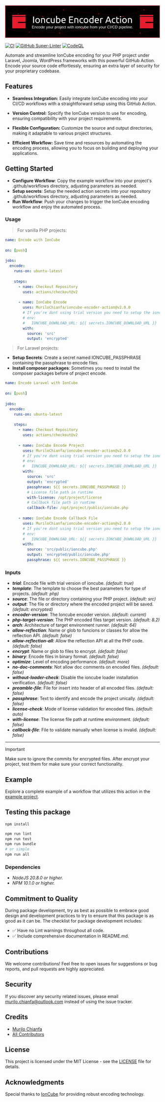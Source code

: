 ![Banner](banner.png)

[![CI](https://github.com/MuriloChianfa/ioncube-encoder-action/actions/workflows/ci.yml/badge.svg)](https://github.com/MuriloChianfa/ioncube-encoder-action/actions/workflows/ci.yml)
[![GitHub Super-Linter](https://github.com/MuriloChianfa/ioncube-encoder-action/actions/workflows/linter.yml/badge.svg)](https://github.com/MuriloChianfa/ioncube-encoder-action/actions/workflows/linter.yml)
[![CodeQL](https://github.com/MuriloChianfa/ioncube-encoder-action/actions/workflows/codeql-analysis.yml/badge.svg)](https://github.com/MuriloChianfa/ioncube-encoder-action/actions/workflows/codeql-analysis.yml)

Automate and streamline IonCube encoding for your PHP project under Laravel,
Joomla, WordPress frameworks with this powerful GitHub Action. Encode your
source code effortlessly, ensuring an extra layer of security for your
proprietary codebase.

## Features

- **Seamless Integration:** Easily integrate IonCube encoding into your CI/CD
  workflows with a straightforward setup using this GitHub Action.

- **Version Control:** Specify the IonCube version to use for encoding, ensuring
  compatibility with your project requirements.

- **Flexible Configuration:** Customize the source and output directories,
  making it adaptable to various project structures.

- **Efficient Workflow:** Save time and resources by automating the encoding
  process, allowing you to focus on building and deploying your applications.

## Getting Started

- **Configure Workflow**: Copy the example workflow into your project's
  .github/workflows directory, adjusting parameters as needed.
- **Setup secrets**: Setup the needed action secrets into your repository
  .github/workflows directory, adjusting parameters as needed.
- **Run Workflow**: Push your changes to trigger the IonCube encoding workflow
  and enjoy the automated process.

### Usage

> For vanilla PHP projects:

```yaml
name: Encode with IonCube

on: [push]

jobs:
  encode:
    runs-on: ubuntu-latest

    steps:
      - name: Checkout Repository
        uses: actions/checkout@v2

      - name: IonCube Encode
        uses: MuriloChianfa/ioncube-encoder-action@v2.0.0
        # If you're dont using trial version you need to setup the ioncube download url
        # env:
        #   IONCUBE_DOWNLOAD_URL: ${{ secrets.IONCUBE_DOWNLOAD_URL }}
        with:
          source: 'src'
          output: 'encrypted'
```

> For Laravel projects:

- **Setup Secrets**: Create a secret named IONCUBE_PASSPHRASE containing the
  passphrase to encode files.
- **Install composer packages**: Sometimes you need to install the composer
  packages before of project encode.

```yaml
name: Encode Laravel with IonCube

on: [push]

jobs:
  encode:
    runs-on: ubuntu-latest

    steps:
      - name: Checkout Repository
        uses: actions/checkout@v2

      - name: IonCube Encode Project
        uses: MuriloChianfa/ioncube-encoder-action@v2.0.0
        # If you're dont using trial version you need to setup the ioncube download url
        # env:
        #   IONCUBE_DOWNLOAD_URL: ${{ secrets.IONCUBE_DOWNLOAD_URL }}
        with:
          source: 'src'
          output: 'encrypted'
          passphrase: ${{ secrets.IONCUBE_PASSPHRASE }}
          # License file path in runtime
          with-license: /opt/project/license
          # Callback file path in runtime
          callback-file: /opt/project/public/ioncube.php

      - name: IonCube Encode Callback File
        uses: MuriloChianfa/ioncube-encoder-action@v2.0.0
        # If you're dont using trial version you need to setup the ioncube download url
        # env:
        #   IONCUBE_DOWNLOAD_URL: ${{ secrets.IONCUBE_DOWNLOAD_URL }}
        with:
          source: 'src/public/ioncube.php'
          output: 'encrypted/public/ioncube.php'
          passphrase: ${{ secrets.IONCUBE_PASSPHRASE }}
```

### Inputs

- **_trial_**: Encode file with trial version of ioncube. _(default: true)_
- **_template_**: The template to choose the best parameters for type of
  projects. _(default: php)_
- **_source_**: The file or directory containing your PHP project. _(default:
  src)_
- **_output_**: The file or directory where the encoded project will be saved.
  _(default: encrypted)_
- **_encoder-version_**: The Ioncube encoder version. _(default: current)_
- **_php-target-version_**: The PHP encoded files target version. _(default:
  8.2)_
- **_arch_**: Architecture of target environment runner. _(default: 64)_
- **_allow-reflection_**: Name or glob to funcions or classes for allow the
  reflection API. _(default: false)_
- **_allow-reflection-all_**: Allow the reflection API at all the PHP code.
  _(default: false)_
- **_encrypt_**: Name or glob to files to encrypt. _(default: false)_
- **_binary_**: Encode files in binary format. _(default: false)_
- **_optimize_**: Level of encoding performance. _(default: more)_
- **_no-doc-comments_**: Not allow doc comments on encoded files. _(default:
  false)_
- **_without-loader-check_**: Disable the ioncube loader installation
  verification. _(default: false)_
- **_preamble-file_**: File for insert into header of all encoded files.
  _(default: false)_
- **_passphrase_**: Text to identify and encode the project unically. _(default:
  false)_
- **_license-check_**: Mode of license validation for encoded files. _(default:
  auto)_
- **_with-license_**: The license file path at runtime environment. _(default:
  false)_
- **_callback-file_**: File to validate manually when license is invalid.
  _(default: false)_

<hr>

> [!IMPORTANT]
>
> Make sure to ignore the commits for encrypted files. After encrypt your
> project, test them for make sure your correct functionality.

## Example

Explore a complete example of a workflow that utilizes this action in the
<a href="https://github.com/MuriloChianfa/ioncube-encoder-action">example
project</a>.

## Testing this package

```bash
npm install
```

```bash
npm run lint
npm run test
npm run bundle
# or simple
npm run all
```

### Dependencies

- _NodeJS 20.8.0 or higher._
- _NPM 10.1.0 or higher._

## Commitment to Quality

During package development, try as best as possible to embrace good design and
development practices to try to ensure that this package is as good as it can
be. The checklist for package development includes:

- ✅ Have no Lint warnings throughout all code.
- ✅ Include comprehensive documentation in README.md.

## Contributions

We welcome contributions! Feel free to open issues for suggestions or bug
reports, and pull requests are highly appreciated.

## Security

If you discover any security related issues, please email
murilo.chianfa@outlook.com instead of using the issue tracker.

## Credits

- [Murilo Chianfa](https://github.com/MuriloChianfa)
- [All Contributors](../../contributors)

## License

This project is licensed under the MIT License - see the [LICENSE](LICENSE.md)
file for details.

## Acknowledgments

Special thanks to <a href="https://www.ioncube.com/">IonCube</a> for providing
robust encoding technology.
